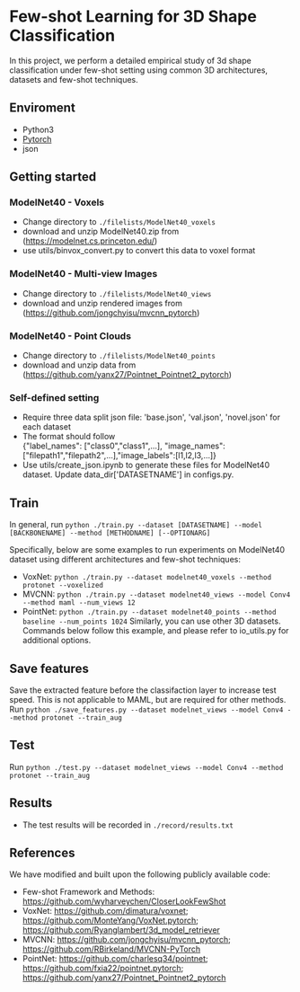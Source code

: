 # Few-shot Learning for 3D Shape Classification
In this project, we perform a detailed empirical study of 3d shape classification under few-shot setting using common 3D architectures, datasets and few-shot techniques.

## Enviroment
 - Python3
 - [Pytorch](http://pytorch.org/)
 - json

## Getting started
### ModelNet40 - Voxels
* Change directory to `./filelists/ModelNet40_voxels`
* download and unzip ModelNet40.zip from (https://modelnet.cs.princeton.edu/)
* use utils/binvox_convert.py to convert this data to voxel format

### ModelNet40 - Multi-view Images
* Change directory to `./filelists/ModelNet40_views`
* download and unzip rendered images from (https://github.com/jongchyisu/mvcnn_pytorch)

### ModelNet40 - Point Clouds
* Change directory to `./filelists/ModelNet40_points`
* download and unzip data from (https://github.com/yanx27/Pointnet_Pointnet2_pytorch)

### Self-defined setting
* Require three data split json file: 'base.json', 'val.json', 'novel.json' for each dataset  
* The format should follow   
{"label_names": ["class0","class1",...], "image_names": ["filepath1","filepath2",...],"image_labels":[l1,l2,l3,...]}  
* Use utils/create_json.ipynb to generate these files for ModelNet40 dataset. Update data_dir['DATASETNAME'] in configs.py.  

## Train
In general, run
```python ./train.py --dataset [DATASETNAME] --model [BACKBONENAME] --method [METHODNAME] [--OPTIONARG]```

Specifically, below are some examples to run experiments on ModelNet40 dataset using different architectures and few-shot techniques:
* VoxNet: `python ./train.py --dataset modelnet40_voxels --method protonet --voxelized`
* MVCNN: `python ./train.py --dataset modelnet40_views --model Conv4 --method maml --num_views 12`
* PointNet: `python ./train.py --dataset modelnet40_points --method baseline --num_points 1024`
Similarly, you can use other 3D datasets. Commands below follow this example, and please refer to io_utils.py for additional options.

## Save features
Save the extracted feature before the classifaction layer to increase test speed. This is not applicable to MAML, but are required for other methods.
Run
```python ./save_features.py --dataset modelnet_views --model Conv4 --method protonet --train_aug```

## Test
Run
```python ./test.py --dataset modelnet_views --model Conv4 --method protonet --train_aug```

## Results
* The test results will be recorded in `./record/results.txt`

## References
We have modified and built upon the following publicly available code:
* Few-shot Framework and Methods: 
https://github.com/wyharveychen/CloserLookFewShot 
* VoxNet: 
https://github.com/dimatura/voxnet; https://github.com/MonteYang/VoxNet.pytorch; https://github.com/Ryanglambert/3d_model_retriever
* MVCNN: 
https://github.com/jongchyisu/mvcnn_pytorch; https://github.com/RBirkeland/MVCNN-PyTorch
* PointNet: 
https://github.com/charlesq34/pointnet; https://github.com/fxia22/pointnet.pytorch; https://github.com/yanx27/Pointnet_Pointnet2_pytorch
